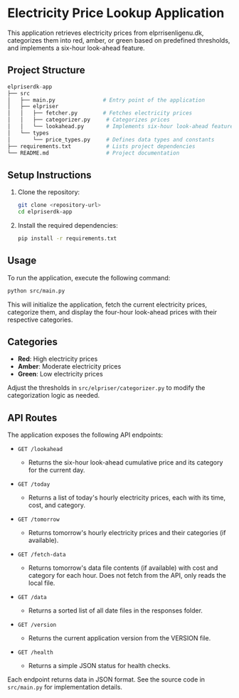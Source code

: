 # Electricity Price Lookup Application

This application retrieves electricity prices from elprrisenligenu.dk, categorizes them into red, amber, or green based on predefined thresholds, and implements a six-hour look-ahead feature.

## Project Structure

``` python
elpriserdk-app
├── src
│   ├── main.py               # Entry point of the application
│   ├── elpriser
│   │   ├── fetcher.py        # Fetches electricity prices
│   │   ├── categorizer.py     # Categorizes prices
│   │   └── lookahead.py       # Implements six-hour look-ahead feature
│   └── types
│       └── price_types.py     # Defines data types and constants
├── requirements.txt           # Lists project dependencies
└── README.md                  # Project documentation
```

## Setup Instructions

1. Clone the repository:

   ``` bash
   git clone <repository-url>
   cd elpriserdk-app
   ```

2. Install the required dependencies:

   ``` bash
   pip install -r requirements.txt
   ```

## Usage

To run the application, execute the following command:

``` bash
python src/main.py
```

This will initialize the application, fetch the current electricity prices, categorize them, and display the four-hour look-ahead prices with their respective categories.

## Categories

- **Red**: High electricity prices
- **Amber**: Moderate electricity prices
- **Green**: Low electricity prices

Adjust the thresholds in `src/elpriser/categorizer.py` to modify the categorization logic as needed.

## API Routes


The application exposes the following API endpoints:

- `GET /lookahead`
  - Returns the six-hour look-ahead cumulative price and its category for the current day.

- `GET /today`
  - Returns a list of today's hourly electricity prices, each with its time, cost, and category.

- `GET /tomorrow`
  - Returns tomorrow's hourly electricity prices and their categories (if available).

- `GET /fetch-data`
  - Returns tomorrow's data file contents (if available) with cost and category for each hour. Does not fetch from the API, only reads the local file.

- `GET /data`
  - Returns a sorted list of all date files in the responses folder.

- `GET /version`
  - Returns the current application version from the VERSION file.

- `GET /health`
  - Returns a simple JSON status for health checks.

Each endpoint returns data in JSON format. See the source code in `src/main.py` for implementation details.

